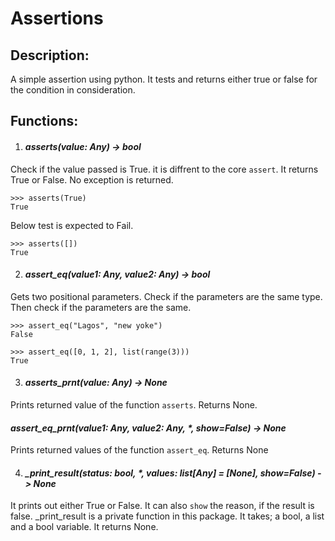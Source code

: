 # Assertions

## Description:

A simple assertion using python. It tests and returns either true or false for the condition in consideration.

## Functions:

1. #### _asserts(value: Any) -> bool_

Check if the value passed is True. it is diffrent to the core `assert`.
It returns True or False. No exception is returned.

    >>> asserts(True)
    True

Below test is expected to Fail.

    >>> asserts([])
    True



2. #### _assert\_eq(value1: Any, value2: Any) -> bool_

Gets two positional parameters. Check if the parameters are the same type.
Then check if the parameters are the same.

    >>> assert_eq("Lagos", "new yoke")
    False

    >>> assert_eq([0, 1, 2], list(range(3)))
    True


3. #### _asserts\_prnt(value: Any) -> None_

Prints returned value of the function `asserts`. Returns None.


#### _assert\_eq\_prnt(value1: Any, value2: Any, *, show=False) -> None_

Prints returned values of the function `assert_eq`. Returns None


4. #### _\_print\_result(status: bool, *, values: list[Any] = [None], show=False) -> None_

It prints out either True or False. It can also `show` the reason, if the result is false.
_print_result is a private function in this package.
It takes; a bool, a list and a bool variable. It returns None.

